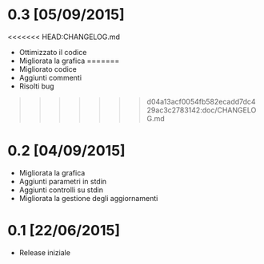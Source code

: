 # 0.3 [05/09/2015]
<<<<<<< HEAD:CHANGELOG.md
 - Ottimizzato il codice
 - Migliorata la grafica
=======
 - Migliorato codice
 - Aggiunti commenti
 - Risolti bug 

>>>>>>> d04a13acf0054fb582ecadd7dc429ac3c2783142:doc/CHANGELOG.md

# 0.2 [04/09/2015]
 - Migliorata la grafica
 - Aggiunti parametri in stdin
 - Aggiunti controlli su stdin
 - Migliorata la gestione degli aggiornamenti
 
# 0.1 [22/06/2015]
 - Release iniziale
